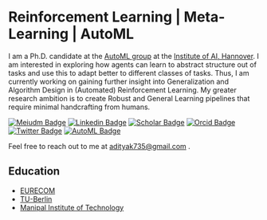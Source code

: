 # Reinforcement Learning | Meta-Learning | AutoML 

I am a Ph.D. candidate at the [AutoML group](https://www.ai.uni-hannover.de/en/institut/team/mohan) at the [Institute of AI, Hannover](https://www.ai.uni-hannover.de/en/). I am interested in exploring how agents can learn to abstract structure out of tasks and use this to adapt better to different classes of tasks. Thus, I am currently working on gaining further insight into Generalization and Algorithm Design in (Automated) Reinforcement Learning. My greater research ambition is to create Robust and General Learning pipelines that require minimal handcrafting from humans. 


[![Meiudm Badge](	https://img.shields.io/badge/Medium-12100E?style=for-the-badge&logo=medium&logoColor=white&link=https://medium.com/@adityak735)](https://medium.com/@adityak735) 
[![Linkedin Badge](https://img.shields.io/badge/LinkedIn-0077B5?style=for-the-badge&logo=linkedin&logoColor=white&link=https://www.linkedin.com/in/amsks/)](https://www.linkedin.com/in/amsks/) 
[![Scholar Badge](https://img.shields.io/badge/-Scholar-4285F4?style=for-the-badge&labelColor=4285F4&logo=google-scholar&logoColor=white&link=https://scholar.google.com/citations?user=UTDR2x0AAAAJ&hl=en&oi=sra)](https://scholar.google.com/citations?user=UTDR2x0AAAAJ&hl=en&oi=sra) 
[![Orcid Badge](https://img.shields.io/badge/-orcID-A6CE39?style=for-the-badge&labelColor=A6CE39&logo=orcid&logoColor=white&link=https://orcid.org/0000-0003-0092-3780)](https://orcid.org/0000-0003-0092-3780) 
[![Twitter Badge](https://img.shields.io/badge/-Twitter-1DA1F2?style=for-the-badge&labelColor=1DA1F2&logo=twitter&logoColor=white&link=https://twitter.com/AlphaMike_96)](https://twitter.com/AlphaMike_96)
[![AutoML Badge](https://img.shields.io/badge/AutoML-Blog-beige?style=for-the-badge&labelColor=beige&link=https://www.automl.org/author/mohan/)](https://www.automl.org/author/mohan/) 

Feel free to reach out to me at adityak735@gmail.com .

## Education
- [EURECOM](http://www.eurecom.fr/en)
- [TU-Berlin](https://www.tu.berlin/)
- [Manipal Institute of Technology](https://manipal.edu/mit.html)
